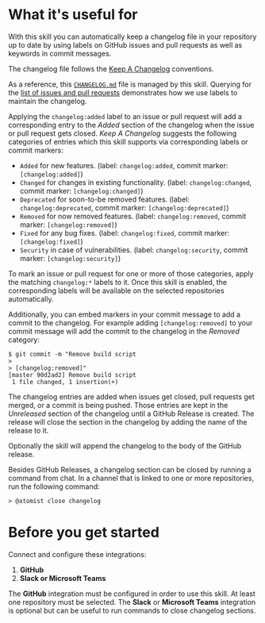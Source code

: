 # What it's useful for

With this skill you can automatically keep a changelog file in your repository
up to date by using labels on GitHub issues and pull requests as well as
keywords in commit messages.

The changelog file follows the [Keep A Changelog](https://keepachangelog.com)
conventions.

As a reference, this
[`CHANGELOG.md`](https://github.com/atomist-skills/keep-a-changelog-skill/blob/master/CHANGELOG.md)
file is managed by this skill. Querying for the
[list of issues and pull requests](https://github.com/atomist-skills/keep-a-changelog-skill/issues?q=-no%3Alabels)
demonstrates how we use labels to maintain the changelog.

Applying the `changelog:added` label to an issue or pull request will add a
corresponding entry to the _Added_ section of the changelog when the issue or
pull request gets closed. _Keep A Changelog_ suggests the following categories
of entries which this skill supports via corresponding labels or commit markers:

-   `Added` for new features. (label: `changelog:added`, commit marker:
    `[changelog:added]`)
-   `Changed` for changes in existing functionality. (label:
    `changelog:changed`, commit marker: `[changelog:changed]`)
-   `Deprecated` for soon-to-be removed features. (label:
    `changelog:deprecated`, commit marker: `[changelog:deprecated]`)
-   `Removed` for now removed features. (label: `changelog:removed`, commit
    marker: `[changelog:removed]`)
-   `Fixed` for any bug fixes. (label: `changelog:fixed`, commit marker:
    `[changelog:fixed]`)
-   `Security` in case of vulnerabilities. (label: `changelog:security`, commit
    marker: `[changelog:security]`)

To mark an issue or pull request for one or more of those categories, apply the
matching `changelog:*` labels to it. Once this skill is enabled, the
corresponding labels will be available on the selected repositories
automatically.

Additionally, you can embed markers in your commit message to add a commit to
the changelog. For example adding `[changelog:removed]` to your commit message
will add the commit to the changelog in the _Removed_ category:

```shell script
$ git commit -m "Remove build script
>
> [changelog:removed]"
[master 90d2ad2] Remove build script
 1 file changed, 1 insertion(+)
```

The changelog entries are added when issues get closed, pull requests get
merged, or a commit is being pushed. Those entries are kept in the _Unreleased_
section of the changelog until a GitHub Release is created. The release will
close the section in the changelog by adding the name of the release to it.

Optionally the skill will append the changelog to the body of the GitHub
release.

Besides GitHub Releases, a changelog section can be closed by running a command
from chat. In a channel that is linked to one or more repositories, run the
following command:

```shell script
> @atomist close changelog
```

# Before you get started

Connect and configure these integrations:

1. **GitHub**
2. **Slack or Microsoft Teams**

The **GitHub** integration must be configured in order to use this skill. At
least one repository must be selected. The **Slack** or **Microsoft Teams**
integration is optional but can be useful to run commands to close changelog
sections.
